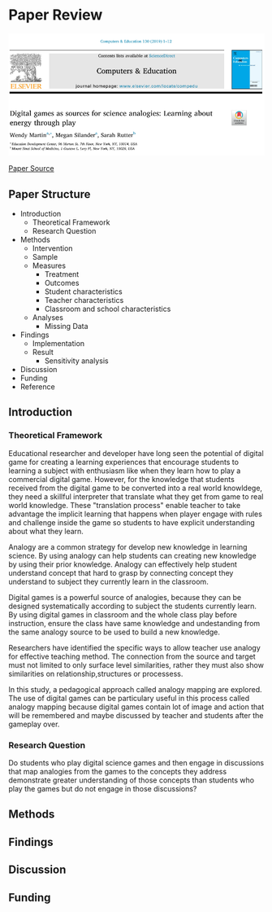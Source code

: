 # Paper Review

![Paper Preview](ss_jurnal.png)

[Paper Source](https://www.sciencedirect.com/science/article/pii/S0360131518302999)

## Paper Structure
* Introduction
    * Theoretical Framework
    * Research Question
* Methods
    * Intervention
    * Sample
    * Measures
        * Treatment
        * Outcomes
        * Student characteristics 
        * Teacher characteristics
        * Classroom and school characteristics
    * Analyses
        * Missing Data
* Findings
    * Implementation
    * Result
        * Sensitivity analysis
* Discussion
* Funding
* Reference

## Introduction
### Theoretical Framework
Educational researcher and developer have long seen the potential of digital game for creating a learning experiences that encourage students to learning a subject with enthusiasm like when they learn how to play a commercial digital game. However, for the knowledge that students received from the digital game to be converted into a real world knowldege, they need a skillful interpreter that translate what they get from game to real world knowledge. These "translation process" enable teacher to take advantage the implicit learning that happens when player engage with rules and  challenge inside the game so students to have explicit understanding about what they learn.

Analogy are a common strategy for develop new knowledge in learning science. By using analogy can help students can creating new knowledge by using their prior knowledge. Analogy can effectively help student understand concept that hard to grasp by connecting concept they understand to subject they currently learn in the classroom.

Digital games is a powerful source of analogies, because they can be designed systematically according to subject the students currently learn. By using digital games in classroom and the whole class play before instruction, ensure the class have same knowledge and undestanding from the same analogy source to be used to build a new knowledge.

Researchers have identified the specific ways to allow teacher use analogy for effective teaching method. The connection from the source and target must not limited to only surface level similarities, rather they must also show similarities on relationship,structures or processess.

In this study, a pedagogical approach called analogy mapping are explored. The use of digital games can be particulary useful in this process called analogy mapping because digital games contain lot of image and action that will be remembered and maybe discussed by teacher and students after the gameplay over.

### Research Question
Do students who play digital science games and then engage in discussions that map analogies from the games to the concepts they address demonstrate greater understanding of those concepts than students who play the games but do not engage in those discussions?

## Methods

## Findings

## Discussion

## Funding



